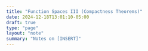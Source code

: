 ```yaml
---
title: "Function Spaces III (Compactness Theorems)"
date: 2024-12-18T13:01:10-05:00
draft: true
type: "page"
layout: "note"
summary: "Notes on [INSERT]"
---
```


